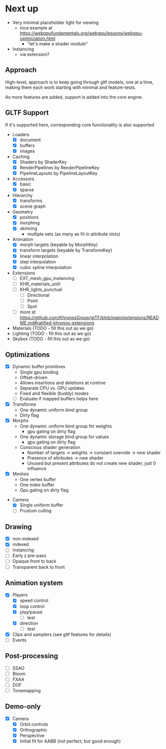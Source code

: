 # Next up

- Very minimal placeholder light for viewing
    - nice example at https://webgpufundamentals.org/webgpu/lessons/webgpu-optimization.html
        - "let's make a shader module" 
- Instancing
    - via extension?


## Approach 

High-level, approach is to keep going through gltf models, one at a time, making them each work starting with minimal and feature-tests.

As more features are added, support is added into the core engine.

## GLTF Support 

If it's supported here, corresponding core functionality is also supported

- Loaders
    - [x] document 
    - [x] buffers 
    - [x] images
- Caching
    - [x] Shaders by ShaderKey
    - [x] RenderPipelines by RenderPipelineKey
    - [x] PipelineLayouts by PipelineLayoutKey 
- Accessors
    - [x] basic 
    - [x] sparse
- Hierarchy
    - [x] transforms
    - [x] scene graph
- Geometry
    - [x] positions
    - [x] morphing
    - [x] skinning
        - multiple sets (as many as fit in attribute slots)
- Animation
    - [x] morph targets (keyable by MorphKey)
    - [x] transform targets (keyable by TransformKey)
    - [x] linear interpolation
    - [x] step interpolation
    - [x] cubic spline interpolation
- Extensions
    - [ ] EXT_mesh_gpu_instancing
    - [ ] KHR_materials_unlit
    - [ ] KHR_lights_punctual
        - [ ] Directional
        - [ ] Point
        - [ ] Spot
    - [ ]  more at https://github.com/KhronosGroup/glTF/blob/main/extensions/README.md#ratified-khronos-extensions 
- Materials (TODO - fill this out as we go)
- Lighting (TODO - fill this out as we go)
- Skybox (TODO - fill this out as we go)

## Optimizations

- [x] Dynamic buffer primitives
    - Single gpu binding
    - Offset-driven
    - Allows insertions and deletions at runtime
    - Separate CPU vs. GPU updates
    - Fixed and flexible (buddy) modes
    - [ ] Evaluate if mapped buffers helps here
- [x] Transforms
    - One dynamic uniform bind group
    - Dirty flag
- [x] Morphs
    - One dynamic uniform bind group for weights
        - gpu gating on dirty flag
    - One dynamic storage bind group for values
        - gpu gating on dirty flag
    - Conscious shader generation
        - Number of targets -> weights -> constant override -> new shader
        - Presence of attributes -> new shader
        - Unused but present attributes do not create new shader, just 0 influence
- [x] Meshes
    - One vertex buffer
    - One index buffer
    - Gpu gating on dirty flag
- Camera
    - [x] Single uniform buffer 
    - [ ] Frustum culling

## Drawing
- [x] non-indexed
- [x] indexed
- [ ] instancing
- [ ] Early z pre-pass
- [ ] Opaque front to back
- [ ] Transparent back to front

## Animation system 
- [x] Players
    - [x] speed control
    - [x] loop control
    - [x] play/pause
        - [ ] test 
    - [x] direction 
        - [ ] test 
- [x] Clips and samplers (see gltf features for details)
- [ ] Events

## Post-processing
- [ ] SSAO
- [ ] Bloom
- [ ] FXAA
- [ ] DOF
- [ ] Tonemapping

## Demo-only

- [x] Camera
    - [x] Orbit controls 
    - [x] Orthographic
    - [x] Perspective
    - [x] Initial fit for AABB (not perfect, but good enough) 
